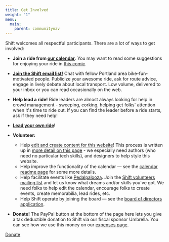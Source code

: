 ```yaml
---
title: Get Involved
weight: "1"
menu:
  main:
    parent: communitynav
---
```

Shift welcomes all respectful participants. There are a lot of ways to get involved:

* **Join a ride from [our calendar](/calendar/)**. You may want to read some suggestions for enjoying your ride in [this comic](/images/ride_riding_comic.png).
* **[Join the Shift email list!](/pages/email-list/)**  Chat with fellow Portland area bike-fun-motivated people.  Publicize your awesome ride, ask for route advice, engage in lively debate about local transport.  Low volume, delivered to your inbox or you can read occasionally on the web.
* **Help lead a ride!**  Ride leaders are almost always looking for help in crowd management - sweeping, corking, helping get folks' attention when it's time to ride out.  If you can find the leader before a ride starts, ask if they need help!
* **[Lead your own ride](/pages/lead-a-ride/)!**
* **Volunteer:**

  * Help [edit and create content for this website](https://github.com/shift-org/shift-docs#contributing)! This process is written up in [more detail on this page](/pages/website-development/) - we especially need authors (who need no particular tech skills), and designers to help style this website.
  * Help improve the functionality of the calendar — see the [calendar readme page](https://github.com/shift-org/shift-docs) for some more details.
  * Help facilitate events like [Pedalpalooza](/pages/pedalpalooza/). Join the [Shift volunteers mailing list](https://groups.google.com/forum/#!forum/shift-volunteers) and let us know what dreams and/or skills you've got.  We need folks to help edit the calendar, encourage folks to create events, create memorabilia, lead rides, etc.
  * Help Shift operate by joining the board — see the [board of directors application](https://docs.google.com/forms/d/12epys19NqGw3jr2PeyhXp6kbFLpz22eeff7OyIRC5bk/edit). 
* **Donate!**  The PayPal button at the bottom of the page here lets you give a tax deductible donation to Shift via our fiscal sponsor Umbrella.  You can see how we use this money on our [expenses page](/pages/budget-finance-stuff/).

<div class="donate">
  <a href="/pages/donate/">Donate</a>
</div>
